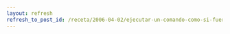 ```yaml
---
layout: refresh
refresh_to_post_id: /receta/2006-04-02/ejecutar-un-comando-como-si-fueras-otro-usuario-sudo
---
```

